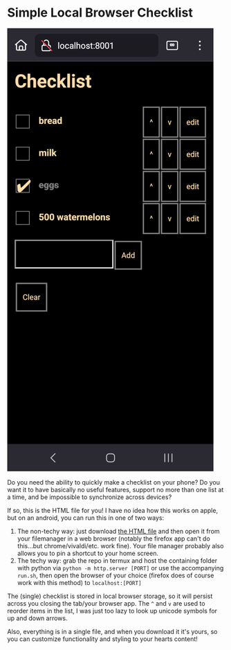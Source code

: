 # Simple Local Browser Checklist

![screenshot](screenshot.png)

Do you need the ability to quickly make a checklist on your phone? Do you want
it to have basically no useful features, support no more than one list at a time,
and be impossible to synchronize across devices?

If so, this is the HTML file for you! I have no idea how this works on apple, but
on an android, you can run this in one of two ways:

1. The non-techy way: just download [the HTML
   file](https://github.com/WarmCyan/browser-checklist/releases/download/v0.1.0/index.html)
   and then open it from your filemanager in a web browser (notably the firefox
   app can't do this...but chrome/vivaldi/etc. work fine). Your file manager
   probably also allows you to pin a shortcut to your home screen.
2. The techy way: grab the repo in termux and host the containing folder with
   python via `python -m http.server [PORT]` or use the accompanying `run.sh`,
   then open the browser of your choice (firefox does of course work with this
   method) to `localhost:[PORT]`

The (single) checklist is stored in local browser storage, so it will persist
across you closing the tab/your browser app. The `^` and `v` are used to reorder
items in the list, I was just too lazy to look up unicode symbols for up and
down arrows.

Also, everything is in a single file, and when you download it it's yours, so
you can customize functionality and styling to your hearts content!
